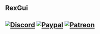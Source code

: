 RexGui
---------
[![Discord](https://img.shields.io/discord/598285007496151098?label=discord&logo=discord)](https://discord.gg/XG4ssZ2VRb)
[![Paypal](https://paypal.me/clueforce)](https://paypal.me/clueforce)
[![Patreon](https://patreon.com/clueforce)](https://patreon.com/clueforce)
---------
